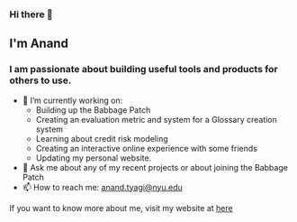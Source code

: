 ### Hi there 👋

<!--
**ananddtyagi/ananddtyagi** is a ✨ _special_ ✨ repository because its `README.md` (this file) appears on your GitHub profile.

Here are some ideas to get you started:

- 🔭 I’m currently working on ...
- 🌱 I’m currently learning ...
- 👯 I’m looking to collaborate on ...
- 🤔 I’m looking for help with ...
- 💬 Ask me about ...
- 📫 How to reach me: ...
- 😄 Pronouns: ...
- ⚡ Fun fact: ...
-->

## I'm Anand 
### I am passionate about building useful tools and products for others to use. 

 - 🔭 I’m currently working on:
   - Building up the Babbage Patch
   - Creating an evaluation metric and system for a Glossary creation system
   - Learning about credit risk modeling 
   - Creating an interactive online experience with some friends
   - Updating my personal website.
- 💬 Ask me about any of my recent projects or about joining the Babbage Patch
- 📫 How to reach me: anand.tyagi@nyu.edu

If you want to know more about me, visit my website at [here](https://anandtyagi.me/)
 

